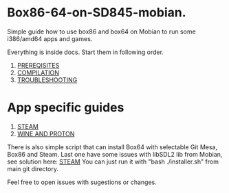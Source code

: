 # Box86-64-on-SD845-mobian.
Simple guide how to use box86 and box64 on Mobian to run some i386/amd64 apps and games.

Everything is inside docs. Start them in following order.

1. [PREREQISITES](https://github.com/Heasterian/Box86-64-on-SD845-mobian/blob/main/docs/PREREQUISITES.md)
2. [COMPILATION](https://github.com/Heasterian/Box86-64-on-SD845-mobian/blob/main/docs/COMPILATION.md)
3. [TROUBLESHOOTING](https://github.com/Heasterian/Box86-64-on-SD845-mobian/blob/main/docs/TROUBLESHOOTING.md)

# App specific guides

1. [STEAM](https://github.com/Heasterian/Box86-64-on-SD845-mobian/blob/main/docs/app%20specific%20guides/STEAM.md)
2. [WINE AND PROTON](https://github.com/Heasterian/Box86-64-on-SD845-mobian/blob/main/docs/app%20specific%20guides/WINE%20AND%20PROTON.md)

There is also simple script that can install Box64 with selectable Git Mesa, Box86 and Steam. Last one have some issues with libSDL2 lib from Mobian, see solution here: [STEAM](https://github.com/Heasterian/Box86-64-on-SD845-mobian/blob/main/docs/app%20specific%20guides/STEAM.md)
You can just run it with "bash ./installer.sh" from main git directory.

Feel free to open issues with sugestions or changes.
